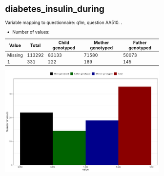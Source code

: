 # diabetes_insulin_during
Variable mapping to questionnaire: q1m, question AA510.
.
- Number of values:

| Value | Total | Child genotyped | Mother genotyped | Father genotyped |
| ----- | ----- | --------------- | ---------------- | ---------------- |
| Missing | 113292 | 83133 | 71580 | 50073 |
| 1 | 331 | 222 | 189 |145 |



![](diabetes_insulin_during_n.png)



